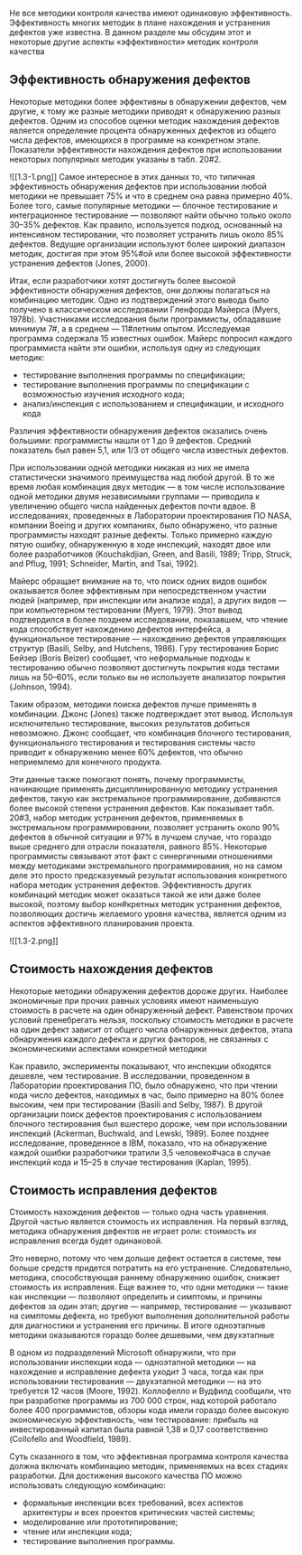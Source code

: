Не все методики контроля качества имеют одинаковую эффективность. Эффективность многих методик в плане нахождения и устранения дефектов уже известна. В данном разделе мы обсудим этот и некоторые другие аспекты «эффективности» методик контроля качества

## Эффективность обнаружения дефектов

Некоторые методики более эффективны в обнаружении дефектов, чем другие, к тому же разные методики приводят к обнаружению разных дефектов. Одним из способов оценки методик нахождения дефектов является определение процента обнаруженных дефектов из общего числа дефектов, имеющихся в программе на конкретном этапе. Показатели эффективности нахождения дефектов при использовании некоторых популярных методик указаны в табл. 20#2.

![[1.3-1.png]]
Самое интересное в этих данных то, что типичная эффективность обнаружения дефектов при использовании любой методики не превышает 75% и что в среднем она равна примерно 40%. Более того, самые популярные методики — блочное тестирование и интеграционное тестирование — позволяют найти обычно только около 30–35% дефектов. Как правило, используется подход, основанный на интенсивном тестировании, что позволяет устранить лишь около 85% дефектов. Ведущие организации используют более широкий диапазон методик, достигая при этом 95%#ой или более высокой эффективности устранения дефектов (Jones, 2000).

Итак, если разработчики хотят достигнуть более высокой эффективности обнаружения дефектов, они должны полагаться на комбинацию методик. Одно из подтверждений этого вывода было получено в классическом исследовании Гленфорда Майерса (Myers, 1978b). Участниками исследования были программисты, обладавшие минимум 7#, а в среднем — 11#летним опытом. Исследуемая программа содержала 15 известных ошибок. Майерс попросил каждого программиста найти эти ошибки, используя одну из следующих методик:
* тестирование выполнения программы по спецификации; 
* тестирование выполнения программы по спецификации с возможностью изучения исходного кода;
* анализ/инспекция с использованием и спецификации, и исходного кода

Различия эффективности обнаружения дефектов оказались очень большими: программисты нашли от 1 до 9 дефектов. Средний показатель был равен 5,1, или 1/3 от общего числа известных дефектов.

При использовании одной методики никакая из них не имела статистически значимого преимущества над любой другой. В то же время любая комбинация двух методик — в том числе использование одной методики двумя независимыми группами — приводила к увеличению общего числа найденных дефектов почти вдвое. В исследованиях, проведенных в Лаборатории проектирования ПО NASA, компании Boeing и других компаниях, было обнаружено, что разные программисты находят разные дефекты. Только примерно каждую пятую ошибку, обнаруженную в ходе инспекций, находят двое или более разработчиков (Kouchakdjian, Green, and Basili, 1989; Tripp, Struck, and Pflug, 1991; Schneider, Martin, and Tsai, 1992).

Майерс обращает внимание на то, что поиск одних видов ошибок оказывается более эффективным при непосредственном участии людей (например, при инспекции или анализе кода), а других видов — при компьютерном тестировании (Myers, 1979). Этот вывод подтвердился в более позднем исследовании, показавшем, что чтение кода способствует нахождению дефектов интерфейса, а функциональное тестирование — нахождению дефектов управляющих структур (Basili, Selby, and Hutchens, 1986). Гуру тестирования Борис Бейзер (Boris Beizer) сообщает, что неформальные подходы к тестированию обычно позволяют достигнуть покрытия кода тестами лишь на 50–60%, если только вы не используете анализатор покрытия (Johnson, 1994).

Таким образом, методики поиска дефектов лучше применять в комбинации. Джонс (Jones) также подтверждает этот вывод. Используя исключительно тестирование, высоких результатов добиться невозможно. Джонс сообщает, что комбинация блочного тестирования, функционального тестирования и тестирования системы часто приводит к обнаружению менее 60% дефектов, что обычно неприемлемо для конечного продукта.

Эти данные также помогают понять, почему программисты, начинающие применять дисциплинированную методику устранения дефектов, такую как экстремальное программирование, добиваются более высокой степени устранения дефектов. Как показывает табл. 20#3, набор методик устранения дефектов, применяемых в экстремальном программировании, позволяет устранить около 90% дефектов в обычной ситуации и 97% в лучшем случае, что гораздо выше среднего для отрасли показателя, равного 85%. Некоторые программисты связывают этот факт с синергичными отношениями между методиками экстремального программирования, но на самом деле это просто предсказуемый результат использования конкретного набора методик устранения дефектов. Эффективность других комбинаций методик может оказаться такой же или даже более высокой, поэтому выбор кон#кретных методик устранения дефектов, позволяющих достичь желаемого уровня качества, является одним из аспектов эффективного планирования проекта.

![[1.3-2.png]]

## Стоимость нахождения дефектов

Некоторые методики обнаружения дефектов дороже других. Наиболее экономичные при прочих равных условиях имеют наименьшую стоимость в расчете на один обнаруженный дефект. Равенством прочих условий пренебрегать нельзя, поскольку стоимость методики в расчете на один дефект зависит от общего числа обнаруженных дефектов, этапа обнаружения каждого дефекта и других факторов, не связанных с экономическими аспектами конкретной методики

Как правило, эксперименты показывают, что инспекции обходятся дешевле, чем тестирование. В исследовании, проведенном в Лаборатории проектирования ПО, было обнаружено, что при чтении кода число дефектов, находимых в час, было примерно на 80% более высоким, чем при тестировании (Basili and Selby, 1987). В другой организации поиск дефектов проектирования с использованием блочного тестирования был вшестеро дороже, чем при использовании инспекций (Ackerman, Buchwald, and Lewski, 1989). Более позднее исследование, проведенное в IBM, показало, что на обнаружение каждой ошибки разработчики тратили 3,5 человеко#часа в случае инспекций кода и 15–25 в случае тестирования (Kaplan, 1995).

## Стоимость исправления дефектов

Стоимость нахождения дефектов — только одна часть уравнения. Другой частью является стоимость их исправления. На первый взгляд, методика обнаружения дефектов не играет роли: стоимость их исправления всегда будет одинаковой.

Это неверно, потому что чем дольше дефект остается в системе, тем больше средств придется потратить на его устранение. Следовательно, методика, способствующая раннему обнаружению ошибок, снижает стоимость их исправления. Еще важнее то, что одни методики — такие как инспекции — позволяют определить и симптомы, и причины дефектов за один этап; другие — например, тестирование — указывают на симптомы дефекта, но требуют выполнения дополнительной работы для диагностики и устранения его причины. В итоге одноэтапные методики оказываются гораздо более дешевыми, чем двухэтапные

В одном из подразделений Microsoft обнаружили, что при использовании инспекции кода — одноэтапной методики — на нахождение и исправление дефекта уходит 3 часа, тогда как при использовании тестирования — двухэтапной методики — на это требуется 12 часов (Moore, 1992). Коллофелло и Вудфилд сообщили, что при разработке программы из 700 000 строк, над которой работало более 400 программистов, обзоры кода имели гораздо более высокую экономическую эффективность, чем тестирование: прибыль на инвестированный капитал была равной 1,38 и 0,17 соответственно (Collofello and Woodfield, 1989).

Суть сказанного в том, что эффективная программа контроля качества должна включать комбинацию методик, применяемых на всех стадиях разработки. Для достижения высокого качества ПО можно использовать следующую комбинацию:
* формальные инспекции всех требований, всех аспектов архитектуры и всех проектов критических частей системы;
* моделирование или прототипирование;
* чтение или инспекции кода;
* тестирование выполнения программы.